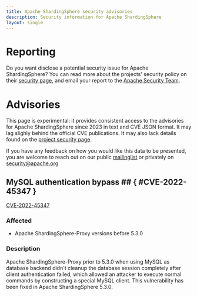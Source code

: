 ```yaml
---
title: Apache ShardingSphere security advisories
description: Security information for Apache ShardingSphere
layout: single
---
```


# Reporting

Do you want disclose a potential security issue for Apache ShardingSphere? You can read more about the projects' security policy on their [security page](https://shardingsphere.apache.org/community/en/security/), and email your report to the  [Apache Security Team](mailto:security@apache.org).

# Advisories

This page is experimental: it provides consistent access to the advisories for Apache ShardingSphere since 2023 in text and CVE JSON format. It may lag slighly behind the official CVE publications. It may also lack details found on the [project security page](https://shardingsphere.apache.org/community/en/security/).

If you have any feedback on how you would like this data to be presented, you are welcome to reach out on our public [mailinglist](/mailinglist) or privately on [security@apache.org](mailto:security@apache.org)

## MySQL authentication bypass ## { #CVE-2022-45347 }

[CVE-2022-45347](./CVE-2022-45347.cve.json)

### Affected

* Apache ShardingSphere-Proxy versions  before 5.3.0


### Description

Apache ShardingSphere-Proxy prior to 5.3.0 when using MySQL as database backend didn't cleanup the database session completely after client authentication failed, which allowed an attacker to execute normal commands by constructing a special MySQL client. This vulnerability has been fixed in Apache ShardingSphere 5.3.0.